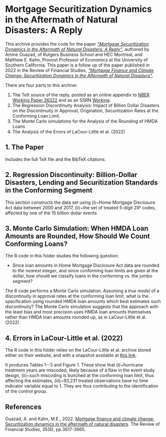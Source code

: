 # Mortgage Securitization Dynamics in the Aftermath of Natural Disasters: A Reply

This archive provides the code for the paper [_"Mortgage Securitization Dynamics in the Aftermath of Natural Disasters: A Reply"_](https://papers.ssrn.com/sol3/papers.cfm?abstract_id=4445723), authored by Amine Ouazad, of Rutgers Business School and HEC Montreal, and Matthew E. Kahn, Provost Professor of Economics at the University of Southern California. This paper is a follow up of the paper published in 2022 in the Review of Financial Studies, [_"Mortgage Finance and Climate Change: Securitization Dynamics in the Aftermath of Natural Disasters"_](https://academic.oup.com/rfs/article-abstract/35/8/3617/6427560).

There are four parts to this archive:

1. The TeX source of the reply, posted as an online appendix to [NBER Working Paper 26322](https://www.nber.org/papers/w26322) and as an SSRN [Working](https://papers.ssrn.com/sol3/papers.cfm?abstract_id=4445723).
2. The Regression Discontinuity Analysis: Impact of Billion Dollar Disasters on the Discontinuity in Approval, Origination, Securitization Rates at the Conforming Loan Limit.
3. The Monte Carlo simulations for the Analysis of the Rounding of HMDA Loans
4. The Analysis of the Errors of LaCour-Little et al. (2022)

## 1. The Paper

Includes the full TeX file and the BibTeX citations.

## 2. Regression Discontinuity: Billion-Dollar Disasters, Lending and Securitization Standards in the Conforming Segment

This section constructs the data set using (i)~Home Mortgage Disclosure Act data between 2000 and 2017, (ii)~the set of treated 5-digit ZIP codes, affected by one of the 15 billion dollar events.

## 3. Monte Carlo Simulation: When HMDA Loan Amounts are Rounded, How Should We Count Conforming Loans?

The R code in this folder studies the following question:

- Since loan amounts in Home Mortgage Disclosure Act data are rounded _to the nearest integer_, and since conforming loan limits are given at the dollar, how should we classify loans in the conforming vs. the jumbo segment?

The R code performs a Monte Carlo simulation. Assuming a _true model_ of a discontinuity in approval rates at the conforming loan limit, what is the specification using rounded HMDA loan amounts which best estimates such discontinuity? The Monte Carlo simulation suggests that the approach with the least bias and most precision uses HMDA loan amounts themselves rather than HMDA loan amounts rounded up, as in LaCour-Little et al. (2022).

## 4. Errors in LaCour-Little et al. (2022)

The R code in this folder relies on the LaCour-Little et al. archive stored either on their website, and with a snapshot available at [this link](http://www.ouazad.com/papers/lacour_little_data_archive.zip).

It produces Tables 1--3 and Figure 1. These show that (i)~hurricane treatment years are miscoded, likely because of a flaw in the event study design, (ii)~such miscoding is bunched at the conforming loan limit, thus affecting the estimates, (iii)~93,231 treated observations have no time indicator variable equal to 1. They are thus contributing to the identification of the control group.

## References

Ouazad, A. and Kahn, M.E., 2022. [Mortgage finance and climate change: Securitization dynamics in the aftermath of natural disasters](https://academic.oup.com/rfs/article-abstract/35/8/3617/6427560). The Review of Financial Studies, 35(8), pp.3617-3665.


